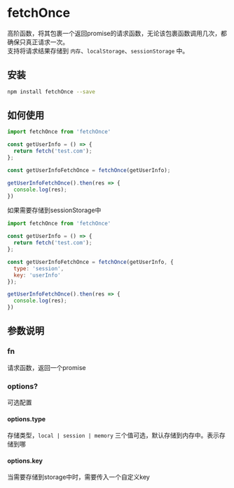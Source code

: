 # fetchOnce
高阶函数，将其包裹一个返回promise的请求函数，无论该包裹函数调用几次，都确保只真正请求一次。<br>
支持将请求结果存储到 `内存`、`localStorage`、`sessionStorage` 中。


## 安装
```bash
npm install fetchOnce --save
```


## 如何使用
```js
import fetchOnce from 'fetchOnce'

const getUserInfo = () => {
  return fetch('test.com');
};

const getUserInfoFetchOnce = fetchOnce(getUserInfo);

getUserInfoFetchOnce().then(res => {
  console.log(res);
})
```

如果需要存储到sessionStorage中
```js
import fetchOnce from 'fetchOnce'

const getUserInfo = () => {
  return fetch('test.com');
};

const getUserInfoFetchOnce = fetchOnce(getUserInfo, {
  type: 'session',
  key: 'userInfo'
});

getUserInfoFetchOnce().then(res => {
  console.log(res);
})
```


## 参数说明
### fn
请求函数，返回一个promise

### options?
可选配置

#### options.type
存储类型，`local | session | memory` 三个值可选，默认存储到内存中。表示存储到哪

#### options.key
当需要存储到storage中时，需要传入一个自定义key

